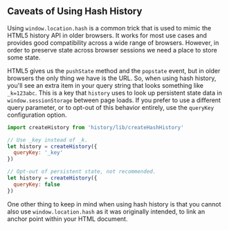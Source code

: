 ## Caveats of Using Hash History

Using `window.location.hash` is a common trick that is used to mimic the HTML5 history API in older browsers. It works for most use cases and provides good compatibility across a wide range of browsers. However, in order to preserve state across browser sessions we need a place to store some state.

HTML5 gives us the `pushState` method and the `popstate` event, but in older browsers the only thing we have is the URL. So, when using hash history, you'll see an extra item in your query string that looks something like `_k=123abc`. This is a key that `history` uses to look up persistent state data in `window.sessionStorage` between page loads. If you prefer to use a different query parameter, or to opt-out of this behavior entirely, use the `queryKey` configuration option.

```js
import createHistory from 'history/lib/createHashHistory'

// Use _key instead of _k.
let history = createHistory({
  queryKey: '_key'
})

// Opt-out of persistent state, not recommended.
let history = createHistory({
  queryKey: false
})
```

One other thing to keep in mind when using hash history is that you cannot also use `window.location.hash` as it was originally intended, to link an anchor point within your HTML document.
